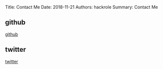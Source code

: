 Title: Contact Me
Date: 2018-11-21
Authors: hackrole
Summary: Contact Me


## github

[github](https://github.com/hackrole)


## twitter

[twitter](https://twitter.com/Daipeng3)
